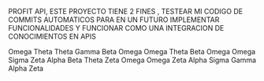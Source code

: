 PROFIT API, ESTE PROYECTO TIENE 2 FINES , TESTEAR MI CODIGO DE COMMITS AUTOMATICOS PARA EN UN FUTURO IMPLEMENTAR FUNCIONALIDADES Y FUNCIONAR COMO UNA INTEGRACION DE CONOCIMIENTOS EN APIS

Omega 
Theta 
Theta 
Gamma 
Beta 
Omega 
Omega 
Theta 
Beta 
Omega 
Omega 
Sigma 
Zeta 
Alpha 
Beta 
Theta 
Zeta 
Omega 
Omega 
Zeta 
Alpha 
Sigma 
Gamma 
Alpha 
Zeta 
